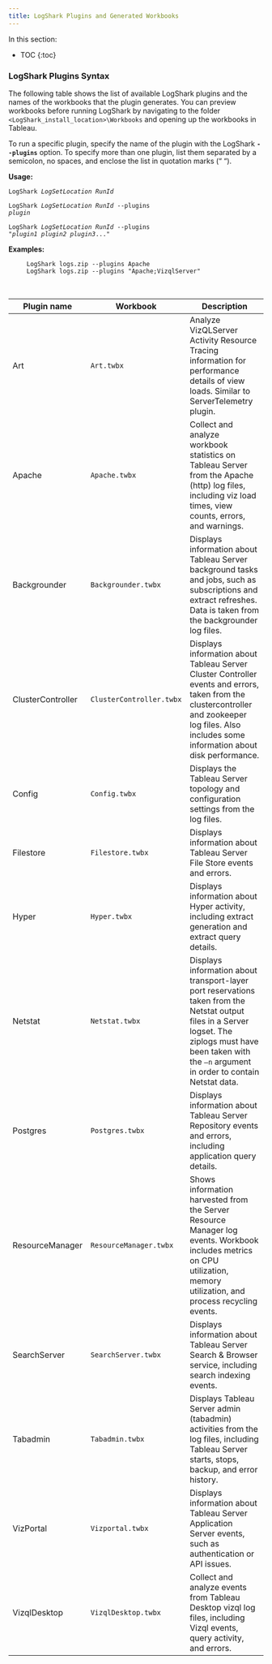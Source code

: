 ```yaml
---
title: LogShark Plugins and Generated Workbooks
---
```


In this section:

* TOC
{:toc}


### LogShark Plugins Syntax 

The following table shows the list of available LogShark plugins and the names of the workbooks that the plugin generates. You can preview workbooks before running LogShark by navigating to the folder `<LogShark_install_location>\Workbooks` and opening up the workbooks in Tableau. 

To run a specific plugin, specify the name of the plugin with the LogShark **`--plugins`** option. To specify more than one plugin, list them separated by a semicolon, no spaces, and enclose the list in quotation marks (“ “).


**Usage:**

   <code>LogShark <i>LogSetLocation</i> <i>RunId</i></code>

   <code>LogShark <i>LogSetLocation</i> <i>RunId</i> --plugins <i>plugin</i></code>

   <code>LogShark <i>LogSetLocation</i> <i>RunId</i> --plugins "<i>plugin1</i> <i>plugin2</i> <i>plugin3</i>..."</code>



**Examples:**

```
     LogShark logs.zip --plugins Apache
     LogShark logs.zip --plugins "Apache;VizqlServer"
```
            
   
 

| Plugin name            | Workbook                                     | Description  
|------------------------|----------------------------------------------|---------------------------------------------------------------------------------------------------------------------------------------------------------------------------------------------------------------------------------------------------------------------------------------------------------------------------------|
| Art | `Art.twbx`  | Analyze VizQLServer Activity Resource Tracing information for performance details of view loads. Similar to ServerTelemetry plugin. |
| Apache                 | `Apache.twbx`                                   | Collect and analyze workbook statistics on Tableau Server from the Apache (http) log files, including viz load times, view counts, errors, and warnings.                                                                                                                                                                        |
| Backgrounder           | `Backgrounder.twbx`                             | Displays information about Tableau Server background tasks and jobs, such as subscriptions and extract refreshes. Data is taken from the backgrounder log files.                                                                                                                                                                |
| ClusterController      | `ClusterController.twbx`                        | Displays information about Tableau Server Cluster Controller events and errors, taken from the clustercontroller and zookeeper log files. Also includes some information about disk performance.                                                                                                                                  |
| Config                 | `Config.twbx`                                   | Displays the Tableau Server topology and configuration settings from the log files.  |
| Filestore              | `Filestore.twbx`                                | Displays information about Tableau Server File Store events and errors.                                                  |
| Hyper                | `Hyper.twbx`                                  | Displays information about Hyper activity, including extract generation and extract query details.                       |
| Netstat                | `Netstat.twbx`                                  | Displays information about transport-layer port reservations taken from the Netstat output files in a Server logset. The ziplogs must have been taken with the `–n` argument in order to contain Netstat data.                                                                                                                |
| Postgres               | `Postgres.twbx`                                 | Displays information about Tableau Server Repository events and errors, including application query details. |
| ResourceManager        | `ResourceManager.twbx`                          | Shows information harvested from the Server Resource Manager log events. Workbook includes metrics on CPU utilization, memory utilization, and process recycling events. |
| SearchServer           | `SearchServer.twbx`                             | Displays information about Tableau Server Search & Browser service, including search indexing events.                                        |
| Tabadmin               | `Tabadmin.twbx`                                 | Displays Tableau Server admin (tabadmin) activities from the log files, including Tableau Server starts, stops, backup, and error history.                                                                                                                                                                                      |
| VizPortal              | `Vizportal.twbx`                                | Displays information about Tableau Server Application Server events, such as authentication or API issues.                                                                                                              |
| VizqlDesktop           | `VizqlDesktop.twbx`                             | Collect and analyze events from Tableau Desktop vizql log files, including Vizql events, query activity, and errors.     |
